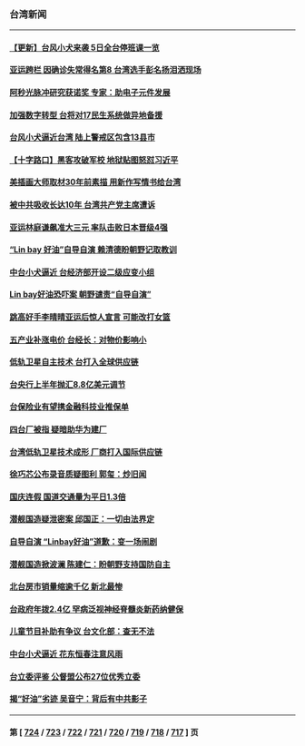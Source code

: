 ### 台湾新闻
---
#### [【更新】台风小犬来袭 5日全台停班课一览](../../pages/ncid1349361/n14087865.md) 
#### [亚运跨栏 因确诊失常得名第8 台湾选手彭名扬泪洒现场](../../pages/ncid1349361/n14087905.md) 
#### [阿秒光脉冲研究获诺奖 专家：助电子元件发展](../../pages/ncid1349361/n14087772.md) 
#### [加强数字转型 台将对17民生系统做异地备援](../../pages/ncid1349361/n14087744.md) 
#### [台风小犬逼近台湾 陆上警戒区包含13县市](../../pages/ncid1349361/n14087655.md) 
#### [【十字路口】黑客攻破军校 地狱贴图怒怼习近平](../../pages/ncid1349361/n14087359.md) 
#### [美插画大师取材30年前素描 用新作写情书给台湾](../../pages/ncid1349361/n14087529.md) 
#### [被中共吸收长达10年 台湾共产党主席遭诉](../../pages/ncid1349361/n14087289.md) 
#### [亚运林庭谦飙准大三元 率队击败日本晋级4强](../../pages/ncid1349361/n14087455.md) 
#### [“Lin bay 好油”自导自演 赖清德盼朝野记取教训](../../pages/ncid1349361/n14087441.md) 
#### [中台小犬逼近 台经济部开设二级应变小组](../../pages/ncid1349361/n14087399.md) 
#### [Lin bay好油恐吓案 朝野谴责“自导自演”](../../pages/ncid1349361/n14087400.md) 
#### [跳高好手李晴晴亚运后惊人宣言 可能改打女篮](../../pages/ncid1349361/n14087405.md) 
#### [五产业补涨电价 台经长：对物价影响小](../../pages/ncid1349361/n14087385.md) 
#### [低轨卫星自主技术 台打入全球供应链](../../pages/ncid1349361/n14087383.md) 
#### [台央行上半年抛汇8.8亿美元调节](../../pages/ncid1349361/n14087381.md) 
#### [台保险业有望携金融科技业推保单](../../pages/ncid1349361/n14087380.md) 
#### [四台厂被指 疑暗助华为建厂](../../pages/ncid1349361/n14087378.md) 
#### [台湾低轨卫星技术成形 厂商打入国际供应链](../../pages/ncid1349361/n14087358.md) 
#### [徐巧芯公布录音质疑图利 郭玺：炒旧闻](../../pages/ncid1349361/n14087361.md) 
#### [国庆连假 国道交通量为平日1.3倍](../../pages/ncid1349361/n14087350.md) 
#### [潜舰国造疑泄密案 邱国正：一切由法界定](../../pages/ncid1349361/n14087347.md) 
#### [自导自演 “Linbay好油”道歉：变一场闹剧](../../pages/ncid1349361/n14087341.md) 
#### [潜舰国造掀波澜 陈建仁：盼朝野支持国防自主](../../pages/ncid1349361/n14087321.md) 
#### [北台房市销量缩逾千亿 新北最惨](../../pages/ncid1349361/n14087319.md) 
#### [台政府年拨2.4亿 罕病泛视神经脊髓炎新药纳健保](../../pages/ncid1349361/n14087329.md) 
#### [儿童节目补助有争议 台文化部：查无不法](../../pages/ncid1349361/n14087326.md) 
#### [中台小犬逼近 花东恒春注意风雨](../../pages/ncid1349361/n14087323.md) 
#### [台立委评鉴 公督盟公布27位优秀立委](../../pages/ncid1349361/n14087292.md) 
#### [揭“好油”劣迹 吴音宁：背后有中共影子](../../pages/ncid1349361/n14087302.md) 

---
#### 第 [ [724](./724.md) / [723](./723.md) / [722](./722.md) / [721](./721.md) / [720](./720.md) / [719](./719.md) / [718](./718.md) / [717](./717.md) ] 页
